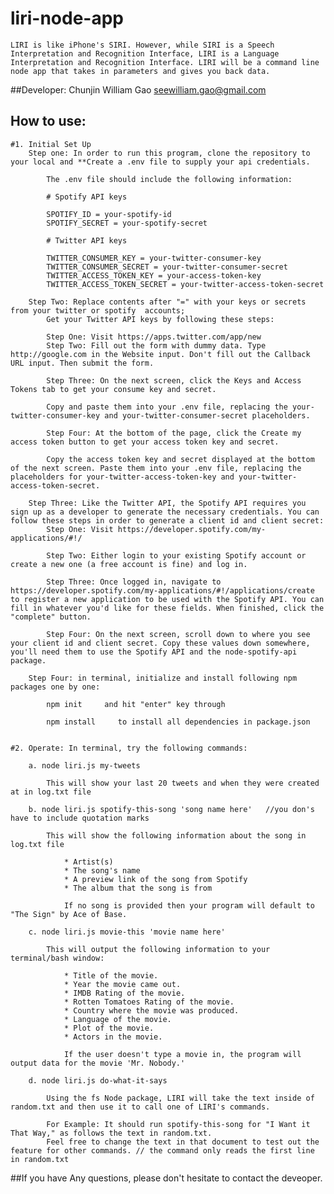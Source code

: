 # liri-node-app
    LIRI is like iPhone's SIRI. However, while SIRI is a Speech Interpretation and Recognition Interface, LIRI is a Language Interpretation and Recognition Interface. LIRI will be a command line node app that takes in parameters and gives you back data.

##Developer: 
    Chunjin William Gao 
    seewilliam.gao@gmail.com

## How to use: 
    #1. Initial Set Up
        Step one: In order to run this program, clone the repository to your local and **Create a .env file to supply your api credentials. 

            The .env file should include the following information:

            # Spotify API keys

            SPOTIFY_ID = your-spotify-id
            SPOTIFY_SECRET = your-spotify-secret

            # Twitter API keys

            TWITTER_CONSUMER_KEY = your-twitter-consumer-key
            TWITTER_CONSUMER_SECRET = your-twitter-consumer-secret
            TWITTER_ACCESS_TOKEN_KEY = your-access-token-key
            TWITTER_ACCESS_TOKEN_SECRET = your-twitter-access-token-secret

        Step Two: Replace contents after "=" with your keys or secrets from your twitter or spotify  accounts;
            Get your Twitter API keys by following these steps:

            Step One: Visit https://apps.twitter.com/app/new
            Step Two: Fill out the form with dummy data. Type http://google.com in the Website input. Don't fill out the Callback URL input. Then submit the form.

            Step Three: On the next screen, click the Keys and Access Tokens tab to get your consume key and secret. 

            Copy and paste them into your .env file, replacing the your-twitter-consumer-key and your-twitter-consumer-secret placeholders.

            Step Four: At the bottom of the page, click the Create my access token button to get your access token key and secret. 

            Copy the access token key and secret displayed at the bottom of the next screen. Paste them into your .env file, replacing the placeholders for your-twitter-access-token-key and your-twitter-access-token-secret.

        Step Three: Like the Twitter API, the Spotify API requires you sign up as a developer to generate the necessary credentials. You can follow these steps in order to generate a client id and client secret:
            Step One: Visit https://developer.spotify.com/my-applications/#!/

            Step Two: Either login to your existing Spotify account or create a new one (a free account is fine) and log in.

            Step Three: Once logged in, navigate to https://developer.spotify.com/my-applications/#!/applications/create to register a new application to be used with the Spotify API. You can fill in whatever you'd like for these fields. When finished, click the "complete" button.

            Step Four: On the next screen, scroll down to where you see your client id and client secret. Copy these values down somewhere, you'll need them to use the Spotify API and the node-spotify-api package.
        
        Step Four: in terminal, initialize and install following npm packages one by one:
            
            npm init     and hit "enter" key through

            npm install     to install all dependencies in package.json


    #2. Operate: In terminal, try the following commands:
        
        a. node liri.js my-tweets

            This will show your last 20 tweets and when they were created at in log.txt file

        b. node liri.js spotify-this-song 'song name here'   //you don's have to include quotation marks

            This will show the following information about the song in log.txt file

                * Artist(s)
                * The song's name
                * A preview link of the song from Spotify
                * The album that the song is from

                If no song is provided then your program will default to "The Sign" by Ace of Base.
        
        c. node liri.js movie-this 'movie name here'

            This will output the following information to your terminal/bash window:

                * Title of the movie.
                * Year the movie came out.
                * IMDB Rating of the movie.
                * Rotten Tomatoes Rating of the movie.
                * Country where the movie was produced.
                * Language of the movie.
                * Plot of the movie.
                * Actors in the movie.

                If the user doesn't type a movie in, the program will output data for the movie 'Mr. Nobody.'

        d. node liri.js do-what-it-says

            Using the fs Node package, LIRI will take the text inside of random.txt and then use it to call one of LIRI's commands.

            For Example: It should run spotify-this-song for "I Want it That Way," as follows the text in random.txt.
            Feel free to change the text in that document to test out the feature for other commands. // the command only reads the first line in random.txt

##If you have Any questions, please don't hesitate to contact the deveoper.

